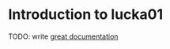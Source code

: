 # Introduction to lucka01

TODO: write [great documentation](http://jacobian.org/writing/what-to-write/)
